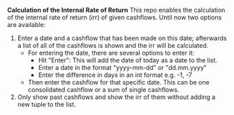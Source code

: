 **Calculation of the Internal Rate of Return**
This repo enables the calculation of the internal rate of return (irr) of given cashflows. 
Until now two options are available: 
1. Enter a date and a cashflow that has been made on this date; afterwards a list of all of the cashflows is shown and the irr will be calculated.
   - For entering the date, there are several options to enter it:
      - Hit "Enter": This will add the date of today as a date to the list.
      - Enter a date in the format "yyyy-mm-dd" or "dd.mm.yyyy"
      - Enter the difference in days in an int format e.g. -1, -7
   - Then enter the cashflow for that specific date. This can be one consolidated cashflow or a sum of single cashflows. 
2. Only show past cashflows and show the irr of them without adding a new tuple to the list. 
